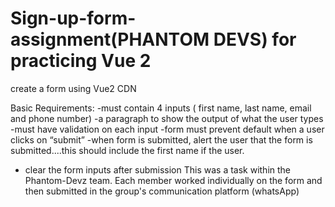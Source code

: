 # Sign-up-form-assignment(PHANTOM DEVS) for practicing Vue 2

create a form using Vue2 CDN

Basic Requirements:
-must contain 4 inputs ( first name, last name, email and phone number)
-a paragraph to show the output of what the user types 
-must have validation on each input 
-form must prevent default when a user clicks on “submit”
-when form is submitted, alert the user that the form is submitted....this should include the first name if the user.
- clear the form inputs after submission 
This was a task within the Phantom-Devz team. Each member worked individually on the form and then submitted in the group's communication platform (whatsApp)




